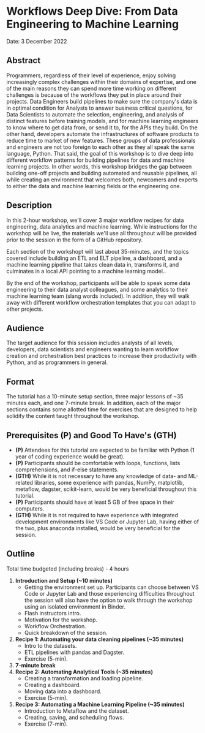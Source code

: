 # Workflows Deep Dive: From Data Engineering to Machine Learning

Date: 3 December 2022

## Abstract

Programmers, regardless of their level of experience, enjoy solving increasingly complex challenges within their domains of expertise, and one of the main reasons they can spend more time working on different challenges is because of the workflows they put in place around their projects. Data Engineers build pipelines to make sure the company's data is in optimal condition for Analysts to answer business critical questions, for Data Scientists to automate the selection, engineering, and analysis of distinct features before training models, and for machine learning engineers to know where to get data from, or send it to, for the APIs they build. On the other hand, developers automate the infrastructures of software products to reduce time to market of new features. These groups of data professionals and engineers are not too foreign to each other as they all speak the same language, Python. That said, the goal of this workshop is to dive deep into different workflow patterns for building pipelines for data and machine learning projects. In other words, this workshop bridges the gap between building one-off projects and building automated and reusable pipelines, all while creating an environment that welcomes both, newcomers and experts to either the data and machine learning fields or the engineering one.

## Description

In this 2-hour workshop, we'll cover 3 major workflow recipes for data engineering, data analytics and machine learning. While instructions for the workshop will be live, the materials we'll use all throughout will be provided prior to the session in the form of a GitHub repository.

Each section of the workshopt will last about 35-minutes, and the topics covered include building an ETL and ELT pipeline, a dashboard, and a machine learning pipeline that takes clean data in, transforms it, and culminates in a local API pointing to a machine learning model..

By the end of the workshop, participants will be able to speak some data engineering to their data analyst colleagues, and some analytics to their machine learning team (slang words included). In addition, they will walk away with different workflow orchestration templates that you can adapt to other projects.

## Audience

The target audience for this session includes analysts of all levels, developers, data scientists and engineers wanting to learn workflow creation and orchestration best practices to increase their productivity with Python, and as programmers in general.

## Format

The tutorial has a 10-minute setup section, three major lessons of ~35 minutes each, and one 7-minute break. In addition, each of the major sections contains some allotted time for exercises that are designed to help solidify the content taught throughout the workshop.

## Prerequisites (P) and Good To Have's (GTH)

- **(P)** Attendees for this tutorial are expected to be familiar with Python (1 year of coding experience would be great). 
- **(P)** Participants should be comfortable with loops, functions, lists comprehensions, and if-else statements.
- **(GTH)** While it is not necessary to have any knowledge of data- and ML-related libraries, some experience with pandas, NumPy, matplotlib, metaflow, dagster,  scikit-learn, would be very beneficial throughout this tutorial.
- **(P)** Participants should have at least 5 GB of free space in their computers.
- **(GTH)** While it is not required to have experience with integrated development environments like VS Code or Jupyter Lab, having either of the two, plus anaconda installed, would be very beneficial for the session.

## Outline

Total time budgeted (including breaks) - 4 hours

1. **Introduction and Setup (~10 minutes)**
   - Getting the environment set up. Participants can choose between VS Code or Jupyter Lab and those experiencing difficulties throughout the session will also have the option to walk through the workshop using an isolated environment in Binder.
   - Flash instructors intro.
   - Motivation for the workshop.
   - Workflow Orchestration.
   - Quick breakdown of the session.
2. **Recipe 1: Automating your data cleaning pipelines (~35 minutes)**
   - Intro to the datasets.
   - ETL pipelines with pandas and Dagster.
   - Exercise (5-min).
3. **7-minute break**
4. **Recipe 2: Automating Analytical Tools (~35 minutes)**
   - Creating a transformation and loading pipeline.
   - Creating  a dashboard.
   - Moving data into a dashboard.
   - Exercise (5-min).
5. **Recipe 3: Automating a Machine Learning Pipeline (~35 minutes)**
   - Introduction to Metaflow and the dataset.
   - Creating, saving, and scheduling flows.
   - Exercise (7-min).